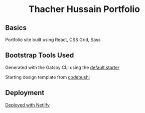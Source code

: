 <h1 align="center">
  Thacher Hussain Portfolio
</h1>


## Basics

Portfolio site built using React, CSS Grid, Sass


## Bootstrap Tools Used

Generated with the Gatsby CLI using the [default starter](https://github.com/gatsbyjs/gatsby-starter-default)


Starting design template from [codebushi](https://github.com/codebushi/gatsby-starter-forty)


## Deployment

[Deployed with Netlify](https://app.netlify.com/start/deploy?repository=https://github.com/gatsbyjs/gatsby-starter-default)
